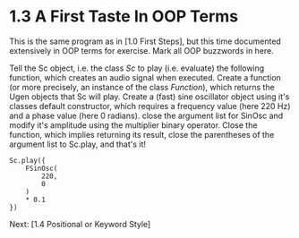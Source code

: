 # 1.3 A First Taste In OOP Terms

This is the same program as in [1.0 First Steps], but this time documented extensively in OOP terms for exercise.  Mark all OOP buzzwords in here.

Tell the Sc object, i.e. the class _Sc_ to play (i.e. evaluate) the following function, which creates an audio signal when executed.  Create a function (or more precisely, an instance of the class _Function_), which returns the Ugen objects that Sc will play.  Create a (fast) sine oscillator object using it's classes default constructor, which requires a frequency value (here 220 Hz) and a phase value (here 0 radians).  close the argument list for SinOsc and modify it's amplitude using the multiplier binary operator.  Close the function, which implies returning its result, close the parentheses of the argument list to Sc.play, and that's it!

````
Sc.play({
	FSinOsc(
		220,
		0
	)
	* 0.1
})
````

Next: [1.4 Positional or Keyword Style]
